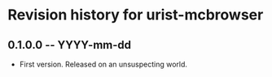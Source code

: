 # Revision history for urist-mcbrowser

## 0.1.0.0 -- YYYY-mm-dd

* First version. Released on an unsuspecting world.
